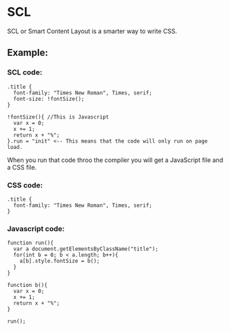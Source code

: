 # SCL
SCL or Smart Content Layout is a smarter way to write CSS.

## Example:
### SCL code:
``` 
.title {
  font-family: "Times New Roman", Times, serif;
  font-size: !fontSize();
}

!fontSize(){ //This is Javascript
  var x = 0;
  x += 1;
  return x + "%";
}.run = "init" <-- This means that the code will only run on page load.
```

When you run that code throo the compiler you will get a JavaScript file and a CSS file.

### CSS code:
```
.title {
  font-family: "Times New Roman", Times, serif;
}
```
### Javascript code:
```
function run(){
  var a document.getElementsByClassName("title");
  for(int b = 0; b < a.length; b++){
    a[b].style.fontSize = b();
  }
}

function b(){
  var x = 0;
  x += 1;
  return x + "%";
}

run();
```
